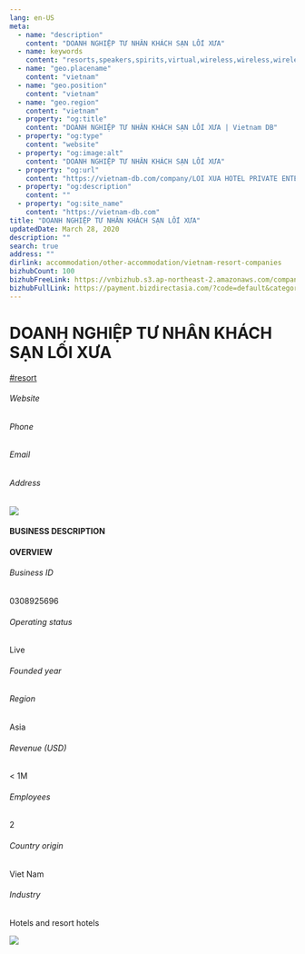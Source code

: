```yaml
---
lang: en-US
meta:
  - name: "description"
    content: "DOANH NGHIỆP TƯ NHÂN KHÁCH SẠN LỐI XƯA"
  - name: keywords
    content: "resorts,speakers,spirits,virtual,wireless,wireless,wireless,wireless,wireless,wireless,wireless,wireless,wireless,wireless,wireless,wireless,wireless,vietnam-resort-companies"
  - name: "geo.placename"
    content: "vietnam"
  - name: "geo.position"
    content: "vietnam"
  - name: "geo.region"
    content: "vietnam"
  - property: "og:title"
    content: "DOANH NGHIỆP TƯ NHÂN KHÁCH SẠN LỐI XƯA | Vietnam DB"
  - property: "og:type"
    content: "website"
  - property: "og:image:alt"
    content: "DOANH NGHIỆP TƯ NHÂN KHÁCH SẠN LỐI XƯA"
  - property: "og:url"
    content: "https://vietnam-db.com/company/LOI XUA HOTEL PRIVATE ENTERPRISE-2663319"
  - property: "og:description"
    content: ""
  - property: "og:site_name"
    content: "https://vietnam-db.com"
title: "DOANH NGHIỆP TƯ NHÂN KHÁCH SẠN LỐI XƯA"
updatedDate: March 28, 2020
description: ""
search: true
address: ""
dirlink: accommodation/other-accommodation/vietnam-resort-companies
bizhubCount: 100
bizhubFreeLink: https://vnbizhub.s3.ap-northeast-2.amazonaws.com/companies/vietnam-resort-companies_preview.xlsx
bizhubFullLink: https://payment.bizdirectasia.com/?code=default&category=bizhub&item=vietnam-resort-companies&redirect=https://vietnam-db.com
---
```



<div class="bd-item">
    <div class="item-content">
        <div class="detail-title-wrap">
            <h1 class="detail-title">
                DOANH NGHIỆP TƯ NHÂN KHÁCH SẠN LỐI XƯA
            </h1>
        </div>
		<div class="detail-tagslist"><a href="/accommodation/other-accommodation/tags/resort" class="detail-tagitem">#resort</a></div>
        <h6 class="bd-label">Website</h6>
        <p></p>
		<h6 class="bd-label">Phone</h6>
        <p></p>
        <h6 class="bd-label">Email</h6>
        <p><a class="textColorPrimary" href="#"></a></p>
        <h6 class="bd-label">Address</h6>
        <p></p>
    </div>
</div>

<div class="banner-wrap text-center"><a href="" class="banner-link"><img src="/assets/vndb.com/BannerAds2.jpg" class="banner-img"></a></div>

<div class="bd-item">
    <div class="item-content">
        <h4 class="textColorPrimary item-title">BUSINESS DESCRIPTION</h4>
        <p></p>
    </div>
</div>

<div class="bd-item">
    <div class="item-content">
        <h4 class="textColorPrimary item-title">OVERVIEW</h4>
        <div class="item-info">
            <h6 class="bd-label">Business ID</h6>
            <p>0308925696</p>
        </div>
        <div class="item-info">
            <h6 class="bd-label">Operating status</h6>
            <p>Live<small class="bd-status_dot live"></small></p>
        </div>
        <div class="item-info">
            <h6 class="bd-label">Founded year</h6>
            <p></p>
        </div>
        <div class="item-info">
            <h6 class="bd-label">Region</h6>
            <p>Asia</p>
        </div>
        <div class="item-info">
            <h6 class="bd-label">Revenue (USD)</h6>
            <p>&lt; 1M</p>
        </div>
        <div class="item-info">
            <h6 class="bd-label">Employees</h6>
            <p>2</p>
        </div>
        <div class="item-info">
            <h6 class="bd-label">Country origin</h6>
            <p>Viet Nam</p>
        </div>
        <div class="item-info">
            <h6 class="bd-label">Industry</h6>
            <p>Hotels and resort hotels</p>
        </div>
    </div>
</div>

<div class="banner-wrap text-center"><a href="" class="banner-link"><img src="/assets/vndb.com/BannerAd_04_728x90.jpg" class="banner-img"></a></div>

<CustomPopup popupTitle="ENTER EMAIL TO DOWNLOAD" popupSubTitle="The companies data will be sent to your inbox. Please enter your email." :free="this.$frontmatter.bizhubFreeLink" :paid="this.$frontmatter.bizhubFullLink" :count="this.$frontmatter.bizhubCount"/>


